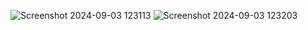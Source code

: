 ![Screenshot 2024-09-03 123113](https://github.com/user-attachments/assets/e735719b-4a9b-48cd-82f5-90d7a690e31b)
![Screenshot 2024-09-03 123203](https://github.com/user-attachments/assets/911818f0-5d06-41f6-bb59-a21619cb5d0a)
